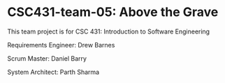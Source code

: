 # CSC431-team-05: Above the Grave

This team project is for CSC 431: Introduction to Software Engineering

Requirements Engineer: Drew Barnes 

Scrum Master: Daniel Barry

System Architect: Parth Sharma 

